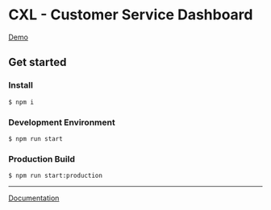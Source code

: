 # CXL - Customer Service Dashboard

[Demo](https://cxl-csd.netlify.app/)

## Get started

### Install

```
$ npm i
```

### Development Environment

```
$ npm run start
```

### Production Build

```
$ npm run start:production
```

---

[Documentation](docs/INDEX.md)
